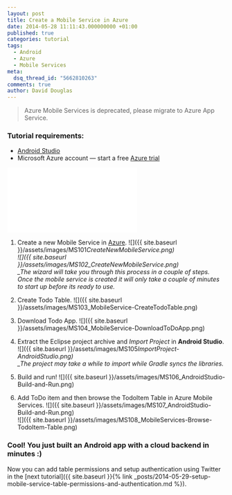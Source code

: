 ```yaml
---
layout: post
title: Create a Mobile Service in Azure
date: 2014-05-28 11:11:43.000000000 +01:00
published: true
categories: tutorial
tags:
  - Android
  - Azure
  - Mobile Services
meta:
  dsq_thread_id: "5662810263"
comments: true
author: David Douglas
---
```


> Azure Mobile Services is deprecated, please migrate to Azure App Service.

### Tutorial requirements:

- [Android Studio](http://developer.android.com/sdk/installing/studio.html)
- Microsoft Azure account — start a free [Azure trial](http://aka.ms/azure_trial)

<!-- video tutorial -->
<div class="video"><iframe src="//www.youtube.com/embed/EV6DPafCntA" frameborder="0" allowfullscreen></iframe></div>

1. Create a new Mobile Service in [Azure](https://manage.windowsazure.com/).
   ![]({{ site.baseurl }}/assets/images/MS101*CreateNewMobileService.png)  
   ![]({{ site.baseurl }}/assets/images/MS102_CreateNewMobileService.png)  
   \_The wizard will take you through this process in a couple of steps. Once the mobile service is created it will only take a couple of minutes to start up before its ready to use.*

2. Create Todo Table.
   ![]({{ site.baseurl }}/assets/images/MS103_MobileService-CreateTodoTable.png)

3. Download Todo App.
   ![]({{ site.baseurl }}/assets/images/MS104_MobileService-DownloadToDoApp.png)

4. Extract the Eclipse project archive and _Import Project_ in **Android Studio**.
   ![]({{ site.baseurl }}/assets/images/MS105*ImportProject-AndroidStudio.png)  
   \_The project may take a while to import while Gradle syncs the libraries.*

5. Build and run!
   ![]({{ site.baseurl }}/assets/images/MS106_AndroidStudio-Build-and-Run.png)

6. Add ToDo item and then browse the TodoItem Table in Azure Mobile Services.
   ![]({{ site.baseurl }}/assets/images/MS107_AndroidStudio-Build-and-Run.png)  
   ![]({{ site.baseurl }}/assets/images/MS108_MobileServices-Browse-TodoItem-Table.png)

### Cool! You just built an Android app with a cloud backend in minutes :)

Now you can add table permissions and setup authentication using Twitter in the [next tutorial]({{ site.baseurl }}{% link _posts/2014-05-29-setup-mobile-service-table-permissions-and-authentication.md %}).
